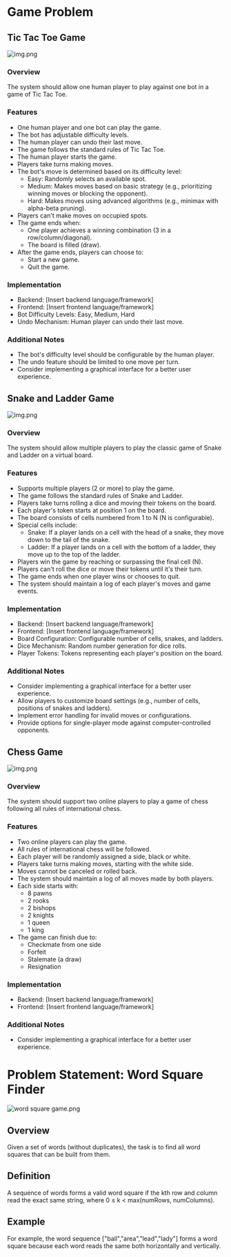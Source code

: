 # Game Problem

## Tic Tac Toe Game
![img.png](Lets-Start-LLD%2Fsrc%2FgameProblem%2Ftictaktoe%2Fimg.png)

### Overview
The system should allow one human player to play against one bot in a game of Tic Tac Toe.

### Features
- One human player and one bot can play the game.
- The bot has adjustable difficulty levels.
- The human player can undo their last move.
- The game follows the standard rules of Tic Tac Toe.
- The human player starts the game.
- Players take turns making moves.
- The bot's move is determined based on its difficulty level:
    - Easy: Randomly selects an available spot.
    - Medium: Makes moves based on basic strategy (e.g., prioritizing winning moves or blocking the opponent).
    - Hard: Makes moves using advanced algorithms (e.g., minimax with alpha-beta pruning).
- Players can't make moves on occupied spots.
- The game ends when:
    - One player achieves a winning combination (3 in a row/column/diagonal).
    - The board is filled (draw).
- After the game ends, players can choose to:
    - Start a new game.
    - Quit the game.




### Implementation
- Backend: [Insert backend language/framework]
- Frontend: [Insert frontend language/framework]
- Bot Difficulty Levels: Easy, Medium, Hard
- Undo Mechanism: Human player can undo their last move.


### Additional Notes
- The bot's difficulty level should be configurable by the human player.
- The undo feature should be limited to one move per turn.
- Consider implementing a graphical interface for a better user experience.

## Snake and Ladder Game
![img.png](Lets-Start-LLD%2Fsrc%2FgameProblem%2FsnakeAndLadder%2Fimg.png)
### Overview
The system should allow multiple players to play the classic game of Snake and Ladder on a virtual board.

### Features
- Supports multiple players (2 or more) to play the game.
- The game follows the standard rules of Snake and Ladder.
- Players take turns rolling a dice and moving their tokens on the board.
- Each player's token starts at position 1 on the board.
- The board consists of cells numbered from 1 to N (N is configurable).
- Special cells include:
    - Snake: If a player lands on a cell with the head of a snake, they move down to the tail of the snake.
    - Ladder: If a player lands on a cell with the bottom of a ladder, they move up to the top of the ladder.
- Players win the game by reaching or surpassing the final cell (N).
- Players can't roll the dice or move their tokens until it's their turn.
- The game ends when one player wins or chooses to quit.
- The system should maintain a log of each player's moves and game events.

### Implementation
- Backend: [Insert backend language/framework]
- Frontend: [Insert frontend language/framework]
- Board Configuration: Configurable number of cells, snakes, and ladders.
- Dice Mechanism: Random number generation for dice rolls.
- Player Tokens: Tokens representing each player's position on the board.

### Additional Notes
- Consider implementing a graphical interface for a better user experience.
- Allow players to customize board settings (e.g., number of cells, positions of snakes and ladders).
- Implement error handling for invalid moves or configurations.
- Provide options for single-player mode against computer-controlled opponents.

## Chess Game
![img.png](Lets-Start-LLD%2Fsrc%2FgameProblem%2Fchess%2Fimg.png)
### Overview
The system should support two online players to play a game of chess following all rules of international chess.

### Features
- Two online players can play the game.
- All rules of international chess will be followed.
- Each player will be randomly assigned a side, black or white.
- Players take turns making moves, starting with the white side.
- Moves cannot be canceled or rolled back.
- The system should maintain a log of all moves made by both players.
- Each side starts with:
    - 8 pawns
    - 2 rooks
    - 2 bishops
    - 2 knights
    - 1 queen
    - 1 king
- The game can finish due to:
    - Checkmate from one side
    - Forfeit
    - Stalemate (a draw)
    - Resignation

### Implementation
- Backend: [Insert backend language/framework]
- Frontend: [Insert frontend language/framework]

### Additional Notes
- Consider implementing a graphical interface for a better user experience.

# Problem Statement: Word Square Finder

![word square game.png](Lets-Start-LLD%2Fsrc%2FgameProblem%2FdesignWordSquare%2Fword%20square%20game.png)

## Overview
Given a set of words (without duplicates), the task is to find all word squares that can be built from them.

## Definition
A sequence of words forms a valid word square if the kth row and column read the exact same string, where 0 ≤ k < max(numRows, numColumns).

## Example
For example, the word sequence ["ball","area","lead","lady"] forms a word square because each word reads the same both horizontally and vertically.
